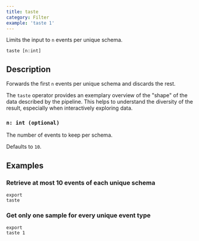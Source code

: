 ```yaml
---
title: taste
category: Filter
example: 'taste 1'
---
```


Limits the input to `n` events per unique schema.

```tql
taste [n:int]
```

## Description

Forwards the first `n` events per unique schema and discards the rest.

The `taste` operator provides an exemplary overview of the "shape" of the data
described by the pipeline. This helps to understand the diversity of the
result, especially when interactively exploring data.

### `n: int (optional)`

The number of events to keep per schema.

Defaults to `10`.

## Examples

### Retrieve at most 10 events of each unique schema

```tql
export
taste
```

### Get only one sample for every unique event type

```tql
export
taste 1
```
